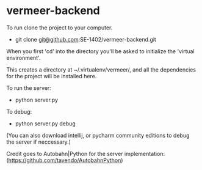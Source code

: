 vermeer-backend
===============

To run clone the project to your computer.

- git clone git@github.com:SE-1402/vermeer-backend.git

When you first 'cd' into the directory you'll be asked to initialize the 'virtual environment'.

This creates a directory at ~/.virtualenv/vermeer/, and all the dependencies for the project will be installed here.

To run the server:
- python server.py

To debug:
- python server.py debug

(You can also download intellij, or pycharm community editions to debug the server if neccessary.)

Credit goes to Autobahn|Python for the server implementation:
(https://github.com/tavendo/AutobahnPython)
